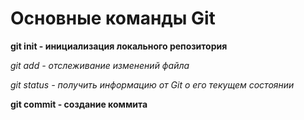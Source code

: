 # Основные команды Git

**git init - инициализация локального репозитория**

*git add - отслеживание изменений файла*

*git status - получить информацию от Git о его текущем состоянии*

**git commit - создание коммита**